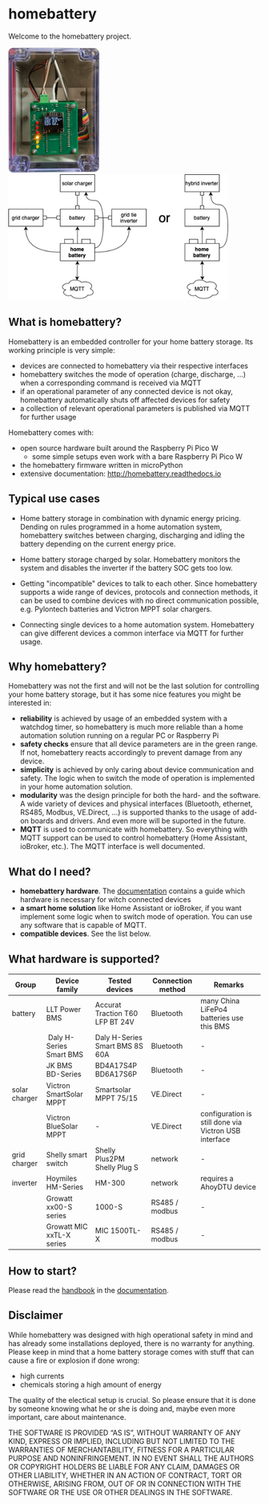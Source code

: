 # homebattery

Welcome to the homebattery project.

<img src="docs/images/whole_box.png" alt="homebattery" height="250"/>
<img src="docs/images/system_overview.png" alt="homebattery" height="250"/>

## What is homebattery?

Homebattery is an embedded controller for your home battery storage. Its working principle is very simple:

* devices are connected to homebattery via their respective interfaces
* homebattery switches the mode of operation (charge, discharge, ...) when a corresponding command is received via MQTT
* if an operational parameter of any connected device is not okay, homebattery automatically shuts off affected devices for safety
* a collection of relevant operational parameters is published via MQTT for further usage

Homebattery comes with:

* open source hardware built around the Raspberry Pi Pico W 
  * some simple setups even work with a bare Raspberry Pi Pico W
* the homebattery firmware written in microPython
* extensive documentation: http://homebattery.readthedocs.io

## Typical use cases

* Home battery storage in combination with dynamic energy pricing. Dending on rules programmed in a home automation system, homebattery switches between charging, discharging and idling the battery depending on the current energy price.

* Home battery storage charged by solar. Homebattery monitors the system and disables the inverter if the battery SOC gets too low.

* Getting "incompatible" devices to talk to each other. Since homebattery supports a wide range of devices, protocols and connection methods, it can be used to combine devices with no direct communication possible, e.g. Pylontech batteries and Victron MPPT solar chargers.

* Connecting single devices to a home automation system. Homebattery can give different devices a common interface via MQTT for further usage.

## Why homebattery?

Homebattery was not the first and will not be the last solution for controlling your home battery storage, but it has some nice features you might be interested in:

* **reliability** is achieved by usage of an embedded system with a watchdog timer, so homebattery is much more reliable than a home automation solution running on a regular PC or Raspberry Pi
* **safety checks** ensure that all device parameters are in the green range. If not, homebattery reacts accordingly to prevent damage from any device.
* **simplicity** is achieved by only caring about device communication and safety. The logic when to switch the mode of operation is implemented in your home automation solution.
* **modularity** was the design principle for both the hard- and the software. A wide variety of devices and physical interfaces (Bluetooth, ethernet, RS485, Modbus, VE.Direct, ...) is supported thanks to the usage of add-on boards and drivers. And even more will be suported in the future.
* **MQTT** is used to communicate with homebattery. So everything with MQTT support can be used to control homebattery (Home Assistant, ioBroker, etc.). The MQTT interface is well documented.

## What do I need?

* **homebattery hardware**. The [documentation](http://homebattery.readthedocs.io) contains a guide which hardware is necessary for witch connected devices
* **a smart home solution** like Home Assistant or ioBroker, if you want implement some logic when to switch mode of operation. You can use any software that is capable of MQTT.
* **compatible devices**. See the list below.

## What hardware is supported?

| Group | Device family | Tested devices | Connection method | Remarks |
| - | - | - | - | - |
| battery | LLT Power BMS | Accurat Traction T60 LFP BT 24V | Bluetooth         | many China LiFePo4 batteries use this BMS |
| | Daly H-Series Smart BMS | Daly H-Series Smart BMS 8S 60A | Bluetooth | - |
| | JK BMS BD-Series | BD4A17S4P<br>BD6A17S6P | Bluetooth | - |
| solar charger | Victron SmartSolar MPPT | Smartsolar MPPT 75/15 | VE.Direct | - |
| | Victron BlueSolar MPPT | - | VE.Direct | configuration is still done via Victron USB interface |
| grid charger | Shelly smart switch | Shelly Plus2PM<br>Shelly Plug S | network | - |
| inverter | Hoymiles HM-Series | HM-300 | network | requires a AhoyDTU device |
| | Growatt xx00-S series | 1000-S | RS485 / modbus | - |
| | Growatt MIC xxTL-X series | MIC 1500TL-X | RS485 / modbus | -

## How to start?

Please read the [handbook](https://homebattery.readthedocs.io/en/latest/handbook/index_handbook.html)  in the [documentation](https://homebattery.readthedocs.io/en/latest/).

## Disclaimer

While homebattery was designed with high operational safety in mind and has already some installations deployed, there is no warranty for anything.
Please keep in mind that a home battery storage comes with stuff that can cause a fire or explosion if done wrong:
* high currents
* chemicals storing a high amount of energy

The quality of the electical setup is crucial. So please ensure that it is done by someone knowing what he or she is doing and, maybe even more important, care about maintenance.

THE SOFTWARE IS PROVIDED “AS IS”, WITHOUT WARRANTY OF ANY KIND, EXPRESS OR IMPLIED, INCLUDING BUT NOT LIMITED TO THE WARRANTIES OF MERCHANTABILITY, FITNESS FOR A PARTICULAR PURPOSE AND NONINFRINGEMENT. IN NO EVENT SHALL THE AUTHORS OR COPYRIGHT HOLDERS BE LIABLE FOR ANY CLAIM, DAMAGES OR OTHER LIABILITY, WHETHER IN AN ACTION OF CONTRACT, TORT OR OTHERWISE, ARISING FROM, OUT OF OR IN CONNECTION WITH THE SOFTWARE OR THE USE OR OTHER DEALINGS IN THE SOFTWARE.
